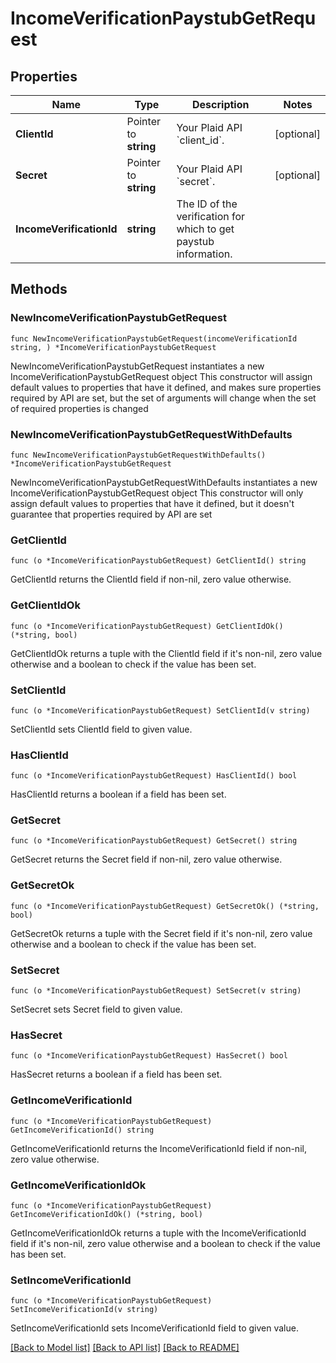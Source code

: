 # IncomeVerificationPaystubGetRequest

## Properties

Name | Type | Description | Notes
------------ | ------------- | ------------- | -------------
**ClientId** | Pointer to **string** | Your Plaid API &#x60;client_id&#x60;. | [optional] 
**Secret** | Pointer to **string** | Your Plaid API &#x60;secret&#x60;. | [optional] 
**IncomeVerificationId** | **string** | The ID of the verification for which to get paystub information. | 

## Methods

### NewIncomeVerificationPaystubGetRequest

`func NewIncomeVerificationPaystubGetRequest(incomeVerificationId string, ) *IncomeVerificationPaystubGetRequest`

NewIncomeVerificationPaystubGetRequest instantiates a new IncomeVerificationPaystubGetRequest object
This constructor will assign default values to properties that have it defined,
and makes sure properties required by API are set, but the set of arguments
will change when the set of required properties is changed

### NewIncomeVerificationPaystubGetRequestWithDefaults

`func NewIncomeVerificationPaystubGetRequestWithDefaults() *IncomeVerificationPaystubGetRequest`

NewIncomeVerificationPaystubGetRequestWithDefaults instantiates a new IncomeVerificationPaystubGetRequest object
This constructor will only assign default values to properties that have it defined,
but it doesn't guarantee that properties required by API are set

### GetClientId

`func (o *IncomeVerificationPaystubGetRequest) GetClientId() string`

GetClientId returns the ClientId field if non-nil, zero value otherwise.

### GetClientIdOk

`func (o *IncomeVerificationPaystubGetRequest) GetClientIdOk() (*string, bool)`

GetClientIdOk returns a tuple with the ClientId field if it's non-nil, zero value otherwise
and a boolean to check if the value has been set.

### SetClientId

`func (o *IncomeVerificationPaystubGetRequest) SetClientId(v string)`

SetClientId sets ClientId field to given value.

### HasClientId

`func (o *IncomeVerificationPaystubGetRequest) HasClientId() bool`

HasClientId returns a boolean if a field has been set.

### GetSecret

`func (o *IncomeVerificationPaystubGetRequest) GetSecret() string`

GetSecret returns the Secret field if non-nil, zero value otherwise.

### GetSecretOk

`func (o *IncomeVerificationPaystubGetRequest) GetSecretOk() (*string, bool)`

GetSecretOk returns a tuple with the Secret field if it's non-nil, zero value otherwise
and a boolean to check if the value has been set.

### SetSecret

`func (o *IncomeVerificationPaystubGetRequest) SetSecret(v string)`

SetSecret sets Secret field to given value.

### HasSecret

`func (o *IncomeVerificationPaystubGetRequest) HasSecret() bool`

HasSecret returns a boolean if a field has been set.

### GetIncomeVerificationId

`func (o *IncomeVerificationPaystubGetRequest) GetIncomeVerificationId() string`

GetIncomeVerificationId returns the IncomeVerificationId field if non-nil, zero value otherwise.

### GetIncomeVerificationIdOk

`func (o *IncomeVerificationPaystubGetRequest) GetIncomeVerificationIdOk() (*string, bool)`

GetIncomeVerificationIdOk returns a tuple with the IncomeVerificationId field if it's non-nil, zero value otherwise
and a boolean to check if the value has been set.

### SetIncomeVerificationId

`func (o *IncomeVerificationPaystubGetRequest) SetIncomeVerificationId(v string)`

SetIncomeVerificationId sets IncomeVerificationId field to given value.



[[Back to Model list]](../README.md#documentation-for-models) [[Back to API list]](../README.md#documentation-for-api-endpoints) [[Back to README]](../README.md)


